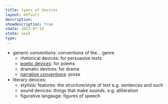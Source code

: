 ```yaml
---
title: types of devices
layout: default
description: 
showdescription: true
cdate: 2023-07-19
state: seed
type: 
---
```


- generic conventions: conventions of the... genre
    - rhetorical devices: for persuasive texts
    - [poetic devices](notes/poetic-devices.md): for poems
    - dramatic devices: for drama
    - [narrative conventions](notes/narrative-devices.md): prose
- literary devices:
    - stylistic features: the structure/style of text e.g. sentences and such
    - sound devices: things that make sounds, e.g. alliteration
    - figurative langauge: figures of speech
